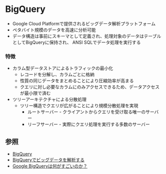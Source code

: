 # BigQuery
- Google Cloud Platformで提供されるビッグデータ解析プラットフォーム
- ペタバイト規模のデータを高速に分析可能
- データ構造は事前にスキーマとして定義され、処理対象のデータはテーブルとしてBigQueryに保持され、
  ANSI SQLでデータ処理を実行する

### 特徴
- カラム型データストアによるトラフィックの最小化
  - レコードを分解し、カラムごとに格納
  - 性質の同じデータをまとめることにより圧縮効率が高まる
  - クエリに対し必要なカラムにのみアクセスできるため、データアクセスが最小限で済む
- ツリーアーキテクチャによる分散処理
  - ツリー構造でクエリが広がることにより規模分散処理を実現
    - ルートサーバー - クライアントからクエリを受け取る唯一のサーバー
    - リーフサーバー - 実際にクエリ処理を実行する多数のサーバー

## 参照
- [BigQuery](https://cloud.google.com/bigquery?hl=ja)
- [BigQueryでビッグデータを解析する](https://thinkit.co.jp/story/2015/08/27/6346)
- [Google BigQueryは何がすごいのか？](https://www.dsk-cloud.com/blog/what-is-google-bigquery)
